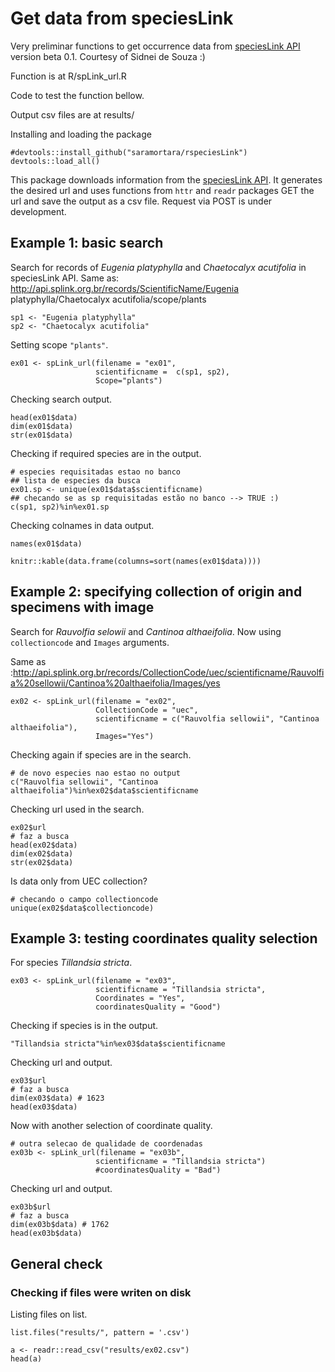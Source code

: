 # Get data from speciesLink

Very preliminar functions to get occurrence data from [speciesLink API](http://api.splink.org.br) version beta 0.1. Courtesy of Sidnei de Souza :) 

Function is at R/spLink_url.R

Code to test the function bellow.

Output csv files are at results/

Installing and loading the package

```{r setup}
#devtools::install_github("saramortara/rspeciesLink")
devtools::load_all()
```

This package downloads information from the [speciesLink API](http://api.splink.org.br/). It generates the desired url and uses functions from `httr` and `readr` packages GET the url and save the output as a csv file. Request via POST is under development.   

## Example 1: basic search

Search for records of *Eugenia platyphylla* and *Chaetocalyx acutifolia* in speciesLink API. Same as: http://api.splink.org.br/records/ScientificName/Eugenia platyphylla/Chaetocalyx acutifolia/scope/plants

```{r}
sp1 <- "Eugenia platyphylla"
sp2 <- "Chaetocalyx acutifolia"
```

Setting scope `"plants"`. 

```{r}
ex01 <- spLink_url(filename = "ex01",
                   scientificname =  c(sp1, sp2),
                   Scope="plants")
```

Checking search output. 

```{r}
head(ex01$data)
dim(ex01$data)
str(ex01$data)
```

Checking if required species are in the output. 

```{r}
# especies requisitadas estao no banco
## lista de especies da busca
ex01.sp <- unique(ex01$data$scientificname)
## checando se as sp requisitadas estão no banco --> TRUE :)
c(sp1, sp2)%in%ex01.sp
```

Checking colnames in data output.

```{r eval=FALSE}
names(ex01$data)
```

```{r echo=FALSE}
knitr::kable(data.frame(columns=sort(names(ex01$data))))
```

## Example 2: specifying collection of origin and specimens with image

Search for *Rauvolfia selowii* and *Cantinoa althaeifolia*. Now using `collectioncode` and `Images` arguments.

Same as :http://api.splink.org.br/records/CollectionCode/uec/scientificname/Rauvolfia%20sellowii/Cantinoa%20althaeifolia/Images/yes


```{r}
ex02 <- spLink_url(filename = "ex02",
                   CollectionCode = "uec",
                   scientificname = c("Rauvolfia sellowii", "Cantinoa althaeifolia"),
                   Images="Yes")
```

Checking again if species are in the search. 

```{r}
# de novo especies nao estao no output
c("Rauvolfia sellowii", "Cantinoa althaeifolia")%in%ex02$data$scientificname
```

Checking url used in the search. 

```{r}
ex02$url
# faz a busca
head(ex02$data)
dim(ex02$data)
str(ex02$data)
```

Is data only from UEC collection?

```{r}
# checando o campo collectioncode
unique(ex02$data$collectioncode)
```

## Example 3: testing coordinates quality selection

For species *Tillandsia stricta*. 

```{r}
ex03 <- spLink_url(filename = "ex03",
                   scientificname = "Tillandsia stricta",
                   Coordinates = "Yes",
                   coordinatesQuality = "Good")
```

Checking if species is in the output.

```{r}
"Tillandsia stricta"%in%ex03$data$scientificname
```

Checking url and output.

```{r}
ex03$url
# faz a busca
dim(ex03$data) # 1623
head(ex03$data)
```

Now with another selection of coordinate quality. 

```{r}
# outra selecao de qualidade de coordenadas
ex03b <- spLink_url(filename = "ex03b",
                   scientificname = "Tillandsia stricta")
                   #coordinatesQuality = "Bad")
```

Checking url and output.

```{r}
ex03b$url
# faz a busca
dim(ex03b$data) # 1762
head(ex03b$data)
```

## General check 

### Checking if files were writen on disk

Listing files on list. 

```{r}
list.files("results/", pattern = '.csv')
```


```{r}
a <- readr::read_csv("results/ex02.csv")
head(a)
```


